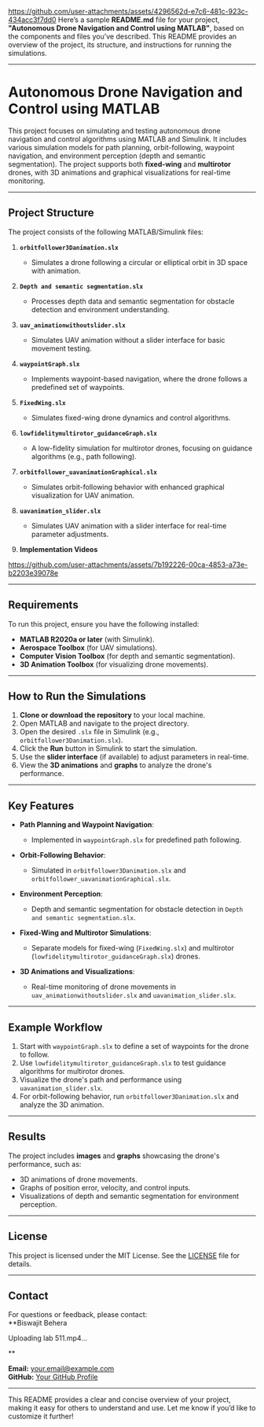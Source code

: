 
https://github.com/user-attachments/assets/4296562d-e7c6-481c-923c-434acc3f7dd0
Here’s a sample **README.md** file for your project, **"Autonomous Drone Navigation and Control using MATLAB"**, based on the components and files you’ve described. This README provides an overview of the project, its structure, and instructions for running the simulations.

---

# Autonomous Drone Navigation and Control using MATLAB

This project focuses on simulating and testing autonomous drone navigation and control algorithms using MATLAB and Simulink. It includes various simulation models for path planning, orbit-following, waypoint navigation, and environment perception (depth and semantic segmentation). The project supports both **fixed-wing** and **multirotor** drones, with 3D animations and graphical visualizations for real-time monitoring.

---

## Project Structure

The project consists of the following MATLAB/Simulink files:

1. **`orbitfollower3Danimation.slx`**  
   - Simulates a drone following a circular or elliptical orbit in 3D space with animation.

2. **`Depth and semantic segmentation.slx`**  
   - Processes depth data and semantic segmentation for obstacle detection and environment understanding.

3. **`uav_animationwithoutslider.slx`**  
   - Simulates UAV animation without a slider interface for basic movement testing.

4. **`waypointGraph.slx`**  
   - Implements waypoint-based navigation, where the drone follows a predefined set of waypoints.

5. **`FixedWing.slx`**  
   - Simulates fixed-wing drone dynamics and control algorithms.

6. **`lowfidelitymultirotor_guidanceGraph.slx`**  
   - A low-fidelity simulation for multirotor drones, focusing on guidance algorithms (e.g., path following).

7. **`orbitfollower_uavanimationGraphical.slx`**  
   - Simulates orbit-following behavior with enhanced graphical visualization for UAV animation.

8. **`uavanimation_slider.slx`**  
   - Simulates UAV animation with a slider interface for real-time parameter adjustments.

9. **Implementation Videos**  
  

https://github.com/user-attachments/assets/7b192226-00ca-4853-a73e-b2203e39078e



---

## Requirements

To run this project, ensure you have the following installed:
- **MATLAB R2020a or later** (with Simulink).
- **Aerospace Toolbox** (for UAV simulations).
- **Computer Vision Toolbox** (for depth and semantic segmentation).
- **3D Animation Toolbox** (for visualizing drone movements).

---

## How to Run the Simulations

1. **Clone or download the repository** to your local machine.
2. Open MATLAB and navigate to the project directory.
3. Open the desired `.slx` file in Simulink (e.g., `orbitfollower3Danimation.slx`).
4. Click the **Run** button in Simulink to start the simulation.
5. Use the **slider interface** (if available) to adjust parameters in real-time.
6. View the **3D animations** and **graphs** to analyze the drone's performance.

---

## Key Features

- **Path Planning and Waypoint Navigation**:  
   - Implemented in `waypointGraph.slx` for predefined path following.

- **Orbit-Following Behavior**:  
   - Simulated in `orbitfollower3Danimation.slx` and `orbitfollower_uavanimationGraphical.slx`.

- **Environment Perception**:  
   - Depth and semantic segmentation for obstacle detection in `Depth and semantic segmentation.slx`.

- **Fixed-Wing and Multirotor Simulations**:  
   - Separate models for fixed-wing (`FixedWing.slx`) and multirotor (`lowfidelitymultirotor_guidanceGraph.slx`) drones.

- **3D Animations and Visualizations**:  
   - Real-time monitoring of drone movements in `uav_animationwithoutslider.slx` and `uavanimation_slider.slx`.

---

## Example Workflow

1. Start with `waypointGraph.slx` to define a set of waypoints for the drone to follow.
2. Use `lowfidelitymultirotor_guidanceGraph.slx` to test guidance algorithms for multirotor drones.
3. Visualize the drone's path and performance using `uavanimation_slider.slx`.
4. For orbit-following behavior, run `orbitfollower3Danimation.slx` and analyze the 3D animation.

---

## Results

The project includes **images** and **graphs** showcasing the drone's performance, such as:
- 3D animations of drone movements.
- Graphs of position error, velocity, and control inputs.
- Visualizations of depth and semantic segmentation for environment perception.

---

## License

This project is licensed under the MIT License. See the [LICENSE](LICENSE) file for details.

---

## Contact

For questions or feedback, please contact:  
**Biswajit Behera

Uploading lab 511.mp4…

** 

 
**Email:** your.email@example.com  
**GitHub:** [Your GitHub Profile](https://github.com/yourusername)

---

This README provides a clear and concise overview of your project, making it easy for others to understand and use. Let me know if you’d like to customize it further!
